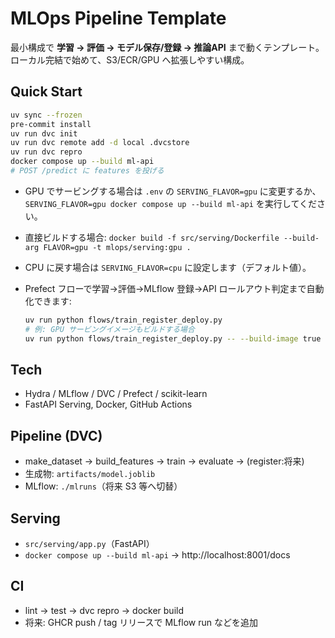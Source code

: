 # MLOps Pipeline Template

最小構成で **学習 → 評価 → モデル保存/登録 → 推論API** まで動くテンプレート。
ローカル完結で始めて、S3/ECR/GPU へ拡張しやすい構成。

## Quick Start
```bash
uv sync --frozen
pre-commit install
uv run dvc init
uv run dvc remote add -d local .dvcstore
uv run dvc repro
docker compose up --build ml-api
# POST /predict に features を投げる
```

- GPU でサービングする場合は `.env` の `SERVING_FLAVOR=gpu` に変更するか、`SERVING_FLAVOR=gpu docker compose up --build ml-api` を実行してください。
- 直接ビルドする場合: `docker build -f src/serving/Dockerfile --build-arg FLAVOR=gpu -t mlops/serving:gpu .`
- CPU に戻す場合は `SERVING_FLAVOR=cpu` に設定します（デフォルト値）。

- Prefect フローで学習→評価→MLflow 登録→API ロールアウト判定まで自動化できます:
  ```bash
  uv run python flows/train_register_deploy.py
  # 例: GPU サービングイメージもビルドする場合
  uv run python flows/train_register_deploy.py -- --build-image true --flavor gpu --image-name mlops-serving:gpu
  ```

## Tech
- Hydra / MLflow / DVC / Prefect / scikit-learn
- FastAPI Serving, Docker, GitHub Actions

## Pipeline (DVC)
- make_dataset → build_features → train → evaluate → (register:将来)
- 生成物: `artifacts/model.joblib`
- MLflow: `./mlruns`（将来 S3 等へ切替）

## Serving
- `src/serving/app.py`（FastAPI）
- `docker compose up --build ml-api` → http://localhost:8001/docs

## CI
- lint → test → dvc repro → docker build
- 将来: GHCR push / tag リリースで MLflow run などを追加
